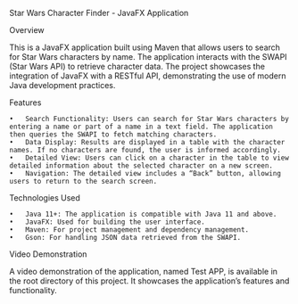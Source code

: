 Star Wars Character Finder - JavaFX Application

Overview

This is a JavaFX application built using Maven that allows users to search for Star Wars characters by name. The application interacts with the SWAPI (Star Wars API) to retrieve character data. The project showcases the integration of JavaFX with a RESTful API, demonstrating the use of modern Java development practices.

Features

	•	Search Functionality: Users can search for Star Wars characters by entering a name or part of a name in a text field. The application then queries the SWAPI to fetch matching characters.
	•	Data Display: Results are displayed in a table with the character names. If no characters are found, the user is informed accordingly.
	•	Detailed View: Users can click on a character in the table to view detailed information about the selected character on a new screen.
	•	Navigation: The detailed view includes a “Back” button, allowing users to return to the search screen.

Technologies Used

	•	Java 11+: The application is compatible with Java 11 and above.
	•	JavaFX: Used for building the user interface.
	•	Maven: For project management and dependency management.
	•	Gson: For handling JSON data retrieved from the SWAPI.

Video Demonstration

A video demonstration of the application, named Test APP, is available in the root directory of this project. It showcases the application’s features and functionality.
